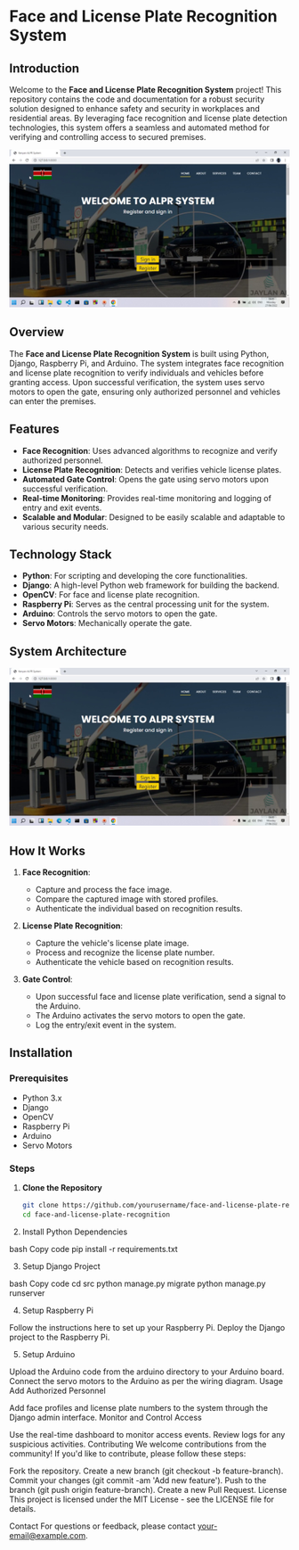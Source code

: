 # Face and License Plate Recognition System

## Introduction

Welcome to the **Face and License Plate Recognition System** project! This repository contains the code and documentation for a robust security solution designed to enhance safety and security in workplaces and residential areas. By leveraging face recognition and license plate detection technologies, this system offers a seamless and automated method for verifying and controlling access to secured premises.

![System Architecture](dashboard.png)

## Overview

The **Face and License Plate Recognition System** is built using Python, Django, Raspberry Pi, and Arduino. The system integrates face recognition and license plate recognition to verify individuals and vehicles before granting access. Upon successful verification, the system uses servo motors to open the gate, ensuring only authorized personnel and vehicles can enter the premises.

## Features

- **Face Recognition**: Uses advanced algorithms to recognize and verify authorized personnel.
- **License Plate Recognition**: Detects and verifies vehicle license plates.
- **Automated Gate Control**: Opens the gate using servo motors upon successful verification.
- **Real-time Monitoring**: Provides real-time monitoring and logging of entry and exit events.
- **Scalable and Modular**: Designed to be easily scalable and adaptable to various security needs.

## Technology Stack

- **Python**: For scripting and developing the core functionalities.
- **Django**: A high-level Python web framework for building the backend.
- **OpenCV**: For face and license plate recognition.
- **Raspberry Pi**: Serves as the central processing unit for the system.
- **Arduino**: Controls the servo motors to open the gate.
- **Servo Motors**: Mechanically operate the gate.

## System Architecture

![System Architecture](dashboard.png)

## How It Works

1. **Face Recognition**:
   - Capture and process the face image.
   - Compare the captured image with stored profiles.
   - Authenticate the individual based on recognition results.

2. **License Plate Recognition**:
   - Capture the vehicle's license plate image.
   - Process and recognize the license plate number.
   - Authenticate the vehicle based on recognition results.

3. **Gate Control**:
   - Upon successful face and license plate verification, send a signal to the Arduino.
   - The Arduino activates the servo motors to open the gate.
   - Log the entry/exit event in the system.

## Installation

### Prerequisites

- Python 3.x
- Django
- OpenCV
- Raspberry Pi
- Arduino
- Servo Motors

### Steps

1. **Clone the Repository**

   ```bash
   git clone https://github.com/yourusername/face-and-license-plate-recognition.git
   cd face-and-license-plate-recognition

2. Install Python Dependencies

bash
Copy code
pip install -r requirements.txt

3. Setup Django Project

bash
Copy code
cd src
python manage.py migrate
python manage.py runserver

4. Setup Raspberry Pi

Follow the instructions here to set up your Raspberry Pi.
Deploy the Django project to the Raspberry Pi.

5. Setup Arduino

Upload the Arduino code from the arduino directory to your Arduino board.
Connect the servo motors to the Arduino as per the wiring diagram.
Usage
Add Authorized Personnel

Add face profiles and license plate numbers to the system through the Django admin interface.
Monitor and Control Access

Use the real-time dashboard to monitor access events.
Review logs for any suspicious activities.
Contributing
We welcome contributions from the community! If you'd like to contribute, please follow these steps:

Fork the repository.
Create a new branch (git checkout -b feature-branch).
Commit your changes (git commit -am 'Add new feature').
Push to the branch (git push origin feature-branch).
Create a new Pull Request.
License
This project is licensed under the MIT License - see the LICENSE file for details.

Contact
For questions or feedback, please contact your-email@example.com.

   
